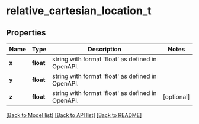 # relative_cartesian_location_t

## Properties
Name | Type | Description | Notes
------------ | ------------- | ------------- | -------------
**x** | **float** | string with format &#39;float&#39; as defined in OpenAPI. | 
**y** | **float** | string with format &#39;float&#39; as defined in OpenAPI. | 
**z** | **float** | string with format &#39;float&#39; as defined in OpenAPI. | [optional] 

[[Back to Model list]](../README.md#documentation-for-models) [[Back to API list]](../README.md#documentation-for-api-endpoints) [[Back to README]](../README.md)


